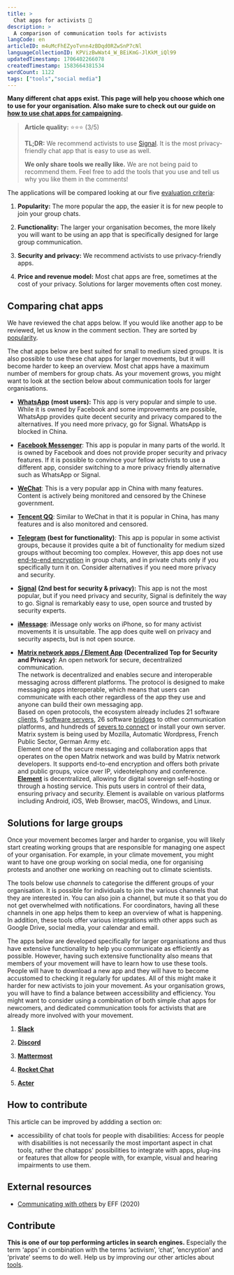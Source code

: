 ```yaml
---
title: >
  Chat apps for activists 💬
description: >
  A comparison of communication tools for activists
langCode: en
articleID: m4uMcFhEZyoTvnn4zBDqd0RZwSnP7cNl
languageCollectionID: KPVizBwWat4_W_BEiKmG-JlKkM_iQl99
updatedTimestamp: 1706402266078
createdTimestamp: 1583664381534
wordCount: 1122
tags: ["tools","social media"]
---
```


**Many different chat apps exist. This page will help you choose which one to use for your organisation. Also make sure to check out our guide on** [**how to use chat apps for campaigning**](/communication/chat-apps)**.**

> **Article quality:** ⭐️⭐️⭐️ (3/5)
> 
> **TL;DR:** We recommend activists to use [Signal](/tools/chat-apps/signal). It is the most privacy-friendly chat app that is easy to use as well.
> 
> **We only share tools we really like.** We are not being paid to recommend them. Feel free to add the tools that you use and tell us why you like them in the comments!

The applications will be compared looking at our five [evaluation criteria](/tools/chat-apps/evaluation-criteria):

1.  **Popularity:** The more popular the app, the easier it is for new people to join your group chats.
    
2.  **Functionality:** The larger your organisation becomes, the more likely you will want to be using an app that is specifically designed for large group communication.
    
3.  **Security and privacy:** We recommend activists to use privacy-friendly apps.
    
4.  **Price and revenue model:** Most chat apps are free, sometimes at the cost of your privacy. Solutions for larger movements often cost money.
    

## Comparing chat apps

We have reviewed the chat apps below. If you would like another app to be reviewed, let us know in the comment section. They are sorted by [popularity](https://www.statista.com/statistics/258749/most-popular-global-mobile-messenger-apps/).

The chat apps below are best suited for small to medium sized groups. It is also possible to use these chat apps for larger movements, but it will become harder to keep an overview. Most chat apps have a maximum number of members for group chats. As your movement grows, you might want to look at the section below about communication tools for larger organisations.

-   [**WhatsApp**](/tools/chat-apps/whatsapp) **(most users):** This app is very popular and simple to use. While it is owned by Facebook and some improvements are possible, WhatsApp provides quite decent security and privacy compared to the alternatives. If you need more privacy, go for Signal. WhatsApp is blocked in China.
    
-   [**Facebook Messenger**](/tools/chat-apps/facebook-messenger): This app is popular in many parts of the world. It is owned by Facebook and does not provide proper security and privacy features. If it is possible to convince your fellow activists to use a different app, consider switching to a more privacy friendly alternative such as WhatsApp or Signal.
    
-   [**WeChat**](/tools/chat-apps/wechat): This is a very popular app in China with many features. Content is actively being monitored and censored by the Chinese government.
    
-   [**Tencent QQ**](/tools/chat-apps/tencent-qq): Similar to WeChat in that it is popular in China, has many features and is also monitored and censored.
    
-   [**Telegram**](/tools/chat-apps/telegram) **(best for functionality)**_:_ This app is popular in some activist groups, because it provides quite a bit of functionality for medium sized groups without becoming too complex. However, this app does not use [end-to-end encryption](/end-to-end-encryption) in group chats, and in private chats only if you specifically turn it on. Consider alternatives if you need more privacy and security.
    
-   [**Signal**](/tools/chat-apps/signal) **(2nd best for security & privacy):** This app is not the most popular, but if you need privacy and security, Signal is definitely the way to go. Signal is remarkably easy to use, open source and trusted by security experts.
    
-   [**iMessage**](/tools/chat-apps/imessage): iMessage only works on iPhone, so for many activist movements it is unsuitable. The app does quite well on privacy and security aspects, but is not open source.
    
-   [**Matrix network apps / Element App**](https://matrix.org/?utm_source=activisthandbook.org) **(Decentralized Top for Security and Privacy)**: An open network for secure, decentralized communication.  
    The network is decentralized and enables secure and interoperable messaging across different platforms. The protocol is designed to make messaging apps interoperable, which means that users can communicate with each other regardless of the app they use and anyone can build their own messaging app.  
    Based on open protocols, the ecosystem already includes 21 software [clients](https://matrix.org/ecosystem/clients/?utm_source=activisthandbook.org), 5 [software servers](https://matrix.org/ecosystem/servers/?utm_source=activisthandbook.org), 26 software [bridges](https://matrix.org/ecosystem/bridges/?utm_source=activisthandbook.org) to other communication platforms, and hundreds of [severs to connect](https://servers.joinmatrix.org/?utm_source=activisthandbook.org) or install your own server.  
    Matrix system is being used by Mozilla, Automatic Wordpress, French Public Sector, German Army etc.  
    Element one of the secure messaging and collaboration apps that operates on the open Matrix network and was build by Matrix network developers. It supports end-to-end encryption and offers both private and public groups, voice over IP, videotelephony and conference.  
    [**Element**](https://element.io/?utm_source=activisthandbook.org) is decentralized, allowing for digital sovereign self-hosting or through a hosting service. This puts users in control of their data, ensuring privacy and security. Element is available on various platforms including Android, iOS, Web Browser, macOS, Windows, and Linux.
    

## Solutions for large groups

Once your movement becomes larger and harder to organise, you will likely start creating working groups that are responsible for managing one aspect of your organisation. For example, in your climate movement, you might want to have one group working on social media, one for organising protests and another one working on reaching out to climate scientists.

The tools below use _channels_ to categorise the different groups of your organisation. It is possible for individuals to join the various channels that they are interested in. You can also join a channel, but mute it so that you do not get overwhelmed with notifications. For coordinators, having all these channels in one app helps them to keep an overview of what is happening. In addition, these tools offer various integrations with other apps such as Google Drive, social media, your calendar and email.

The apps below are developed specifically for larger organisations and thus have extensive functionality to help you communicate as efficiently as possible. However, having such extensive functionality also means that members of your movement will have to learn how to use these tools. People will have to download a new app and they will have to become accustomed to checking it regularly for updates. All of this might make it harder for new activists to join your movement. As your organisation grows, you will have to find a balance between accessibility and efficiency. You might want to consider using a combination of both simple chat apps for newcomers, and dedicated communication tools for activists that are already more involved with your movement.

1.  [**Slack**](/tools/chat-apps/slack)
    
2.  [**Discord**](/tools/chat-apps/discord)
    
3.  [**Mattermost**](/tools/chat-apps/mattermost)
    
4.  [**Rocket Chat**](/tools/chat-apps/rocket-chat)
    
5.  [**Acter**](/tools/acter)
    

## How to contribute

This article can be improved by addding a section on:

-   accessibility of chat tools for people with disabilities: Access for people with disabilities is not necessarily the most important aspect in chat tools, rather the chatapps' possibilities to integrate with apps, plug-ins or features that allow for people with, for example, visual and hearing impairments to use them.
    

## External resources

-   [Communicating with others](https://ssd.eff.org/en/module/communicating-others) by EFF (2020)
    

## Contribute

**This is one of our top performing articles in search engines.** Especially the term ‘apps’ in combination with the terms ‘activism’, ‘chat’, ‘encryption’ and ‘private’ seems to do well. Help us by improving our other articles about [tools](/tools).